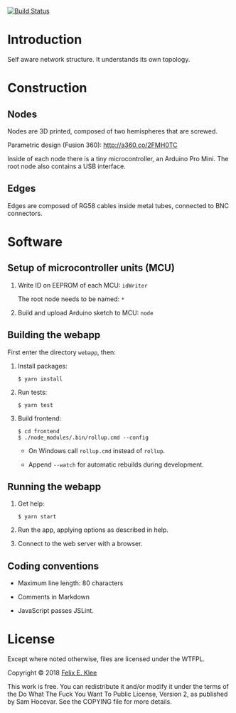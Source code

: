 [![Build Status](https://travis-ci.org/feklee/san.svg?branch=master)](https://travis-ci.org/feklee/san)

Introduction
============

Self aware network structure. It understands its own topology.


Construction
============

Nodes
-----

Nodes are 3D printed, composed of two hemispheres that are screwed.

Parametric design (Fusion 360): http://a360.co/2FMH0TC

Inside of each node there is a tiny microcontroller, an Arduino Pro Mini. The
root node also contains a USB interface.


Edges
-----

Edges are composed of RG58 cables inside metal tubes, connected to BNC
connectors.


Software
========

Setup of microcontroller units (MCU)
------------------------------------

 1. Write ID on EEPROM of each MCU: `idWriter`

    The root node needs to be named: `*`

 2. Build and upload Arduino sketch to MCU: `node`


Building the webapp
-------------------

First enter the directory `webapp`, then:

 1. Install packages:

        $ yarn install

 2. Run tests:

        $ yarn test

 3. Build frontend:

        $ cd frontend
        $ ./node_modules/.bin/rollup.cmd --config

      * On Windows call `rollup.cmd` instead of `rollup`.

      * Append `--watch` for automatic rebuilds during development.


Running the webapp
------------------

 1. Get help:

        $ yarn start

 2. Run the app, applying options as described in help.

 3. Connect to the web server with a browser.


Coding conventions
------------------

  * Maximum line length: 80 characters

  * Comments in Markdown

  * JavaScript passes JSLint.


License
=======

Except where noted otherwise, files are licensed under the WTFPL.

Copyright © 2018 [Felix E. Klee](felix.klee@inka.de)

This work is free. You can redistribute it and/or modify it under the terms of
the Do What The Fuck You Want To Public License, Version 2, as published by Sam
Hocevar. See the COPYING file for more details.
